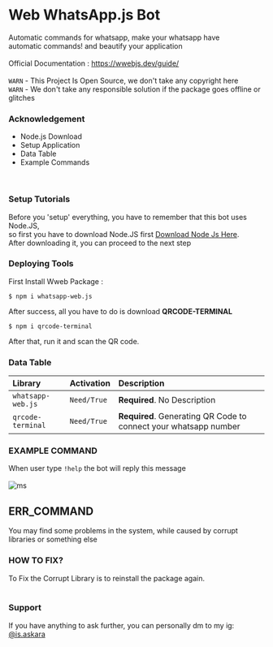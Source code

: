 # Web WhatsApp.js Bot
Automatic commands for whatsapp, make your whatsapp have <br> automatic commands! and beautify your application <br><br>
Official Documentation : https://wwebjs.dev/guide/ <br><br>
`WARN` - This Project Is Open Source, we don't take any copyright here <br>
`WARN` - We don't take any responsible solution if the package goes offline or glitches
<br>
### Acknowledgement
- Node.js Download
- Setup Application
- Data Table
- Example Commands

<br>

### Setup Tutorials
Before you 'setup' everything, you have to remember that this bot uses Node.JS, <br>
so first you have to download Node.JS first  [Download Node Js Here](https://nodejs.org/). <br> After downloading it, you can proceed to the next step

### Deploying Tools
First Install Wweb Package :
```
$ npm i whatsapp-web.js
```
After success, all you have to do is download **QRCODE-TERMINAL**
```
$ npm i qrcode-terminal
```

After that, run it and scan the QR code.


### Data Table
| Library | Activation     | Description                |
| :-------- | :------- | :------------------------- |
| `whatsapp-web.js` | `Need/True` | **Required**. No Description |
| `qrcode-terminal` | `Need/True` | **Required**. Generating QR Code to connect your whatsapp number|

### EXAMPLE COMMAND
When user type `!help` the bot will reply this message <br><br>
![ms](https://i.ibb.co/VTvgfKc/Whats-App-Image-2023-02-12-at-11-20-43.jpg)

## ERR_COMMAND
You may find some problems in the system, while caused by corrupt libraries or something else

### HOW TO FIX?

To Fix the Corrupt Library is to reinstall the package again. <br><br>

### Support
If you have anything to ask further, you can personally dm to my ig: [@is.askara](https://www.instagram.com/is.askara/)
